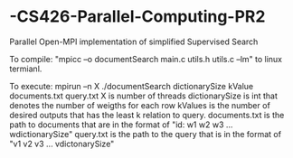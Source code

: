 # -CS426-Parallel-Computing-PR2
Parallel Open-MPI implementation of simplified Supervised Search

To compile: "mpicc –o documentSearch main.c utils.h utils.c –lm" to linux termianl.

To execute: mpirun –n X ./documentSearch dictionarySize kValue documents.txt query.txt
X is number of threads
dictionarySize is int that denotes the number of weigths for each row
kValues is the number of desired outputs that has the least k relation to query.
documents.txt is the path to documents that are in the format of "id: w1 w2 w3 ... wdictionarySize"
query.txt is the path to the query that is in the format of "v1 v2 v3 ... vdictonarySize"
